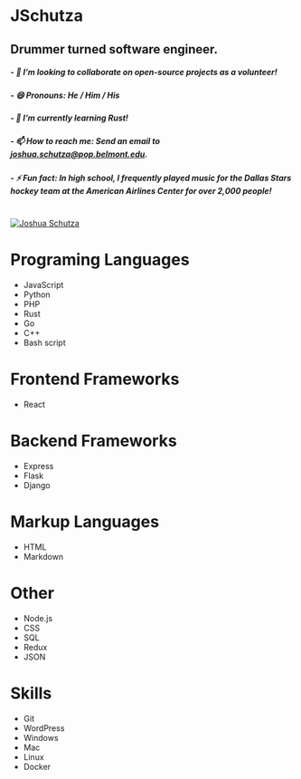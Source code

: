 # JSchutza


## Drummer turned software engineer.
##### - :rocket: I’m looking to collaborate on open-source projects as a volunteer!
##### - 😄  Pronouns: He / Him / His
##### - 🔭  I’m currently learning Rust!
##### - 📫  How to reach me: Send an email to joshua.schutza@pop.belmont.edu.
##### - ⚡  Fun fact: In high school, I frequently played music for the Dallas Stars hockey team at the American Airlines Center for over 2,000 people! 

<br/>

<a href="https://github.com/JSchutza">
<img align="center" src="https://github-readme-stats.vercel.app/api?username=JSchutza&show_icons=true&theme=gotham&include_all_commits=true&count_private=true" alt="Joshua Schutza" />
</a>

<br/>

# Programing Languages
* JavaScript
* Python
* PHP
* Rust
* Go
* C++
* Bash script

# Frontend Frameworks
* React

# Backend Frameworks
* Express
* Flask
* Django


# Markup Languages
* HTML
* Markdown  


# Other
* Node.js
* CSS
* SQL
* Redux
* JSON


# Skills
* Git
* WordPress
* Windows
* Mac
* Linux
* Docker



